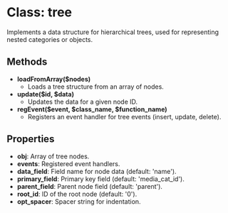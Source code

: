 # Class: tree

Implements a data structure for hierarchical trees, used for representing nested categories or objects.

## Methods

- **loadFromArray($nodes)**
  - Loads a tree structure from an array of nodes.
- **update($id, $data)**
  - Updates the data for a given node ID.
- **regEvent($event, $class_name, $function_name)**
  - Registers an event handler for tree events (insert, update, delete).

## Properties
- **obj**: Array of tree nodes.
- **events**: Registered event handlers.
- **data_field**: Field name for node data (default: 'name').
- **primary_field**: Primary key field (default: 'media_cat_id').
- **parent_field**: Parent node field (default: 'parent').
- **root_id**: ID of the root node (default: '0').
- **opt_spacer**: Spacer string for indentation.
